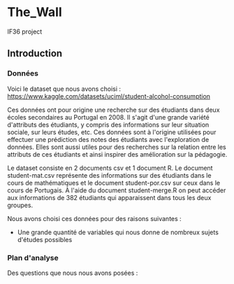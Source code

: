 # The_Wall  
IF36 project  

## Introduction  

### Données  

Voici le dataset que nous avons choisi : https://www.kaggle.com/datasets/uciml/student-alcohol-consumption  
  
Ces données ont pour origine une recherche sur des étudiants dans deux écoles secondaires au Portugal en 2008. Il s'agit d'une grande variété d'attributs des étudiants, y compris des informations sur leur situation sociale, sur leurs études, etc. Ces données sont à l'origine utilisées pour effectuer une prédiction des notes des étudiants avec l'exploration de données. Elles sont aussi utiles pour des recherches sur la relation entre les attributs de ces étudiants et ainsi inspirer des amélioration sur la pédagogie.   

Le dataset consiste en 2 documents csv et 1 document R. Le document student-mat.csv représente des informations sur des étudiants dans le cours de mathématiques et le document student-por.csv sur ceux dans le cours de Portugais. À l'aide du document student-merge.R on peut accéder aux informations de 382 étudiants qui apparaissent dans tous les deux groupes. 

Nous avons choisi ces données pour des raisons suivantes :   
+ Une grande quantité de variables qui nous donne de nombreux sujets d'études possibles  

### Plan d'analyse  

Des questions que nous nous avons posées :   
